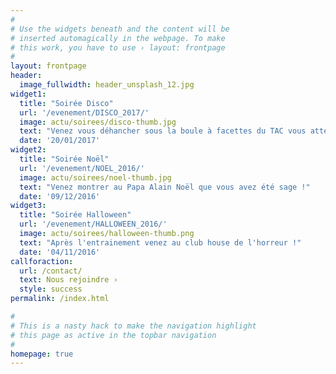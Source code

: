 ```yaml
---
#
# Use the widgets beneath and the content will be
# inserted automagically in the webpage. To make
# this work, you have to use › layout: frontpage
#
layout: frontpage
header:
  image_fullwidth: header_unsplash_12.jpg
widget1:
  title: "Soirée Disco"
  url: '/evenement/DISCO_2017/'
  image: actu/soirees/disco-thumb.jpg
  text: "Venez vous déhancher sous la boule à facettes du TAC vous attends !"
  date: '20/01/2017'
widget2:
  title: "Soirée Noël"
  url: '/evenement/NOEL_2016/'
  image: actu/soirees/noel-thumb.jpg
  text: "Venez montrer au Papa Alain Noël que vous avez été sage !"
  date: '09/12/2016'
widget3:
  title: "Soirée Halloween"
  url: '/evenement/HALLOWEEN_2016/'
  image: actu/soirees/halloween-thumb.png
  text: "Après l'entrainement venez au club house de l'horreur !"
  date: '04/11/2016'
callforaction:
  url: /contact/
  text: Nous rejoindre ›
  style: success
permalink: /index.html

#
# This is a nasty hack to make the navigation highlight
# this page as active in the topbar navigation
#
homepage: true
---
```


